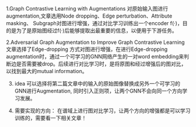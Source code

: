1.Graph Contrastive Learning with Augmentations
对原始输入图进行augmentation,文章选用Node dropping、Edge perturbation、Attribute masking、 Subgraph对图进行增强，通过对比学习训练出一个encoder f(·)，目的是为了是原始图经过f(·)后能够提取出最重要的信息，以便用于下游任务。

2.Adversarial Graph Augmentation to Improve Graph Contrastive Learning
文章选择了Edge-dropping 方式对图进行增强，在进行Edge-dropping augmentation时，通过一个可学习的GNN网络产生的一对word embedding来判断边是否需要被drop。后续进行对比学习时，是将原图和经过增强后的图对比，以找到最大的mutual information。

3. idea
可以选择将第二篇文章中的输入的原始图像替换成另外一个可学习的GNN进行Augmentation, 同时引入正则项，让两个GNN不会向同一个方向学习发展。

4. 需要实现的方向：
在谱域上进行图对比学习，让两个方向的增强都是可以学习训练的，需要看一下相关文章！
